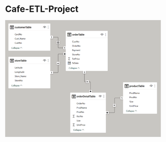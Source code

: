 # Cafe-ETL-Project

![New Database Schema](https://github.com/data-engineer-sk/Cafe-ETL-Project/blob/main/img/Database%20Schema.png)
